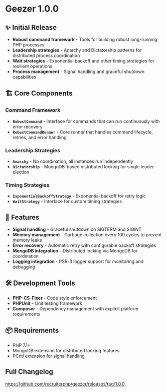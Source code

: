 # Geezer 1.0.0

## ✨ Initial Release

- **Robust command framework** - Tools for building robust long-running PHP processes
- **Leadership strategies** - Anarchy and Dictatorship patterns for distributed process coordination
- **Wait strategies** - Exponential backoff and other timing strategies for resilient operations
- **Process management** - Signal handling and graceful shutdown capabilities

## 🏗️ Core Components

### Command Framework
- **`RobustCommand`** - Interface for commands that can run continuously with error recovery
- **`RobustCommandRunner`** - Core runner that handles command lifecycle, retries, and error handling

### Leadership Strategies
- **`Anarchy`** - No coordination, all instances run independently
- **`Dictatorship`** - MongoDB-based distributed locking for single leader election

### Timing Strategies
- **`ExponentialBackoffStrategy`** - Exponential backoff for retry logic
- **`WaitStrategy`** - Interface for custom timing strategies

## 🔧 Features

- **Signal handling** - Graceful shutdown on SIGTERM and SIGINT
- **Memory management** - Garbage collection every 100 cycles to prevent memory leaks
- **Error recovery** - Automatic retry with configurable backoff strategies
- **MongoDB integration** - Distributed locking via MongoDB for coordination
- **Logging integration** - PSR-3 logger support for monitoring and debugging

## 🛠️ Development Tools

- **PHP-CS-Fixer** - Code style enforcement
- **PHPUnit** - Unit testing framework
- **Composer** - Dependency management with explicit platform requirements

## 📦 Requirements

- PHP 7.1+
- MongoDB extension for distributed locking features
- PCntl extension for signal handling

## Full Changelog

https://github.com/recruiterphp/geezer/releases/tag/1.0.0